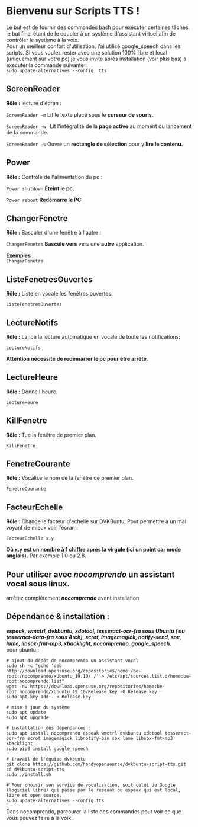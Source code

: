 # Bienvenu sur Scripts TTS !

Le but est de fournir des commandes bash pour exécuter certaines tâches, le but final étant de le coupler à un système d'assistant virtuel afin de contrôler le système à la voix.  
Pour un meilleur confort d'utilisation, j'ai utilisé google_speech dans les scripts. Si vous voulez rester avec une solution 100% libre et local (uniquement sur votre pc) je vous invite après installation (voir plus  bas) à executer la commande suivante :  
``sudo update-alternatives --config  tts``  
   
## ScreenReader

__Rôle :__  lecture d'écran :   

```ScreenReader -m```
Lit le texte placé sous le **curseur de souris.** 
   
```ScreenReader -w ```
Lit l'intégralité de la **page active** au moment du lancement de la commande.
  
```ScreenReader -s```
Ouvre un **rectangle de sélection** pour y **lire le contenu.**   
  
## Power
   
   __Rôle :__  Contrôle de l'alimentation du pc :
     
```Power shutdown```
**Éteint le pc.**   
    
```Power reboot```
**Redémarre le PC**

## ChangerFenetre
  
  __Rôle :__  Basculer d'une fenêtre à l'autre :  
    
  ```ChangerFenetre```
 **Bascule vers** vers une **autre** application.  
   
   **Exemples :**   
```ChangerFenetre```  
  
## ListeFenetresOuvertes
  
  __Rôle :__ Liste en vocale les fenêtres ouvertes.    
    
  ```ListeFenetresOuvertes```

## LectureNotifs
  
   __Rôle :__ Lance la lecture automatique en vocale de toute les notifications:  
  
   ```LectureNotifs```
     
   **Attention nécessite de redémarrer le pc pour être arrêté.**

## LectureHeure
  
   __Rôle :__ Donne l'heure.  
  
   ```LectureHeure```
     
## KillFenetre

   __Rôle :__ Tue la fenêtre de premier plan.  
  
   ```KillFenetre```

## FenetreCourante
  
   __Rôle :__ Vocalise le nom de la fenêtre de premier plan.  
  
```FenetreCourante```
   
## FacteurEchelle
  
 __Rôle :__ Change le facteur d'échelle sur DVKBuntu, Pour permettre à un mal voyant de mieux voir l'écran :  
  
```FacteurEchelle x.y```

**Où x.y est un nombre à 1 chiffre après la virgule (ici un point car mode anglais).** Par exemple 1.0 ou 2.8.
  
## Pour utiliser avec ***nocomprendo*** un assistant vocal sous linux.  
  
arrêtez complétement __*nocomprendo*__ avant installation   
   
## Dépendance & installation :  
***espeak, wmctrl, dvkbuntu, xdotool, tesseract-ocr-fra sous Ubuntu ( ou tesseract-data-fra sous Arch), scrot, imagemagick, notify-send, sox, lame, libsox-fmt-mp3, xbacklight, nocomprendo, google_speech.***  
pour ubuntu :   

```
# ajout du dépôt de nocomprendo un assistant vocal    
sudo sh -c "echo 'deb http://download.opensuse.org/repositories/home:/be-root:/nocomprendo/xUbuntu_19.10/ /' > /etc/apt/sources.list.d/home:be-root:nocomprendo.list"    
wget -nv https://download.opensuse.org/repositories/home:be-root:nocomprendo/xUbuntu_19.10/Release.key -O Release.key    
sudo apt-key add - < Release.key      
  
# mise à jour du système      
sudo apt update    
sudo apt upgrade   
  
# installation des dépendances :    
sudo apt install nocomprendo espeak wmctrl dvkbuntu xdotool tesseract-ocr-fra scrot imagemagick libnotify-bin sox lame libsox-fmt-mp3 xbacklight    
sudo pip3 install google_speech  
  
# travail de l'équipe dvkbuntu   
git clone https://github.com/handyopensource/dvkbuntu-script-tts.git     
cd dvkbuntu-script-tts     
sudo ./install.sh     
  
# Pour choisir son service de vocalisation, soit celui de Google (logiciel libre) qui passe par le réseaux ou espeak qui est local, libre et open source.  
sudo update-alternatives --config tts   

```  

Dans nocomprendo, parcourer la liste des commandes pour voir ce que vous pouvez faire à la voix.  
